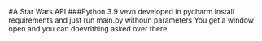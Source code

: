 #A Star Wars API
###Python 3.9 vevn developed in pycharm 
Install requirements and just run main.py withoun parameters
You get a window open and you can doevrithing asked over there